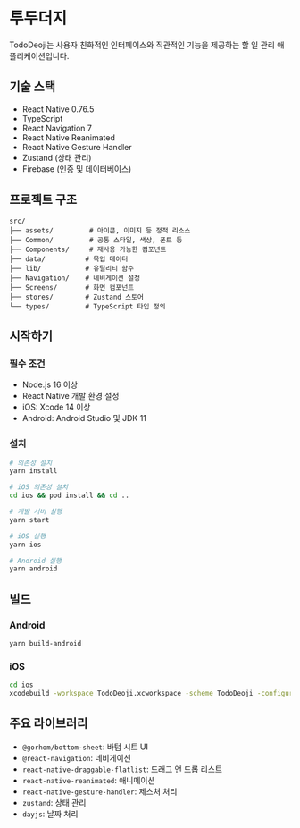 # 투두더지

TodoDeoji는 사용자 친화적인 인터페이스와 직관적인 기능을 제공하는 할 일 관리 애플리케이션입니다.

## 기술 스택

- React Native 0.76.5
- TypeScript
- React Navigation 7
- React Native Reanimated
- React Native Gesture Handler
- Zustand (상태 관리)
- Firebase (인증 및 데이터베이스)

## 프로젝트 구조

```
src/
├── assets/         # 아이콘, 이미지 등 정적 리소스
├── Common/         # 공통 스타일, 색상, 폰트 등
├── Components/     # 재사용 가능한 컴포넌트
├── data/          # 목업 데이터
├── lib/           # 유틸리티 함수
├── Navigation/    # 네비게이션 설정
├── Screens/       # 화면 컴포넌트
├── stores/        # Zustand 스토어
└── types/         # TypeScript 타입 정의
```

## 시작하기

### 필수 조건

- Node.js 16 이상
- React Native 개발 환경 설정
- iOS: Xcode 14 이상
- Android: Android Studio 및 JDK 11

### 설치

```bash
# 의존성 설치
yarn install

# iOS 의존성 설치
cd ios && pod install && cd ..

# 개발 서버 실행
yarn start

# iOS 실행
yarn ios

# Android 실행
yarn android
```

## 빌드

### Android

```bash
yarn build-android
```

### iOS

```bash
cd ios
xcodebuild -workspace TodoDeoji.xcworkspace -scheme TodoDeoji -configuration Release
```

## 주요 라이브러리

- `@gorhom/bottom-sheet`: 바텀 시트 UI
- `@react-navigation`: 네비게이션
- `react-native-draggable-flatlist`: 드래그 앤 드롭 리스트
- `react-native-reanimated`: 애니메이션
- `react-native-gesture-handler`: 제스처 처리
- `zustand`: 상태 관리
- `dayjs`: 날짜 처리
